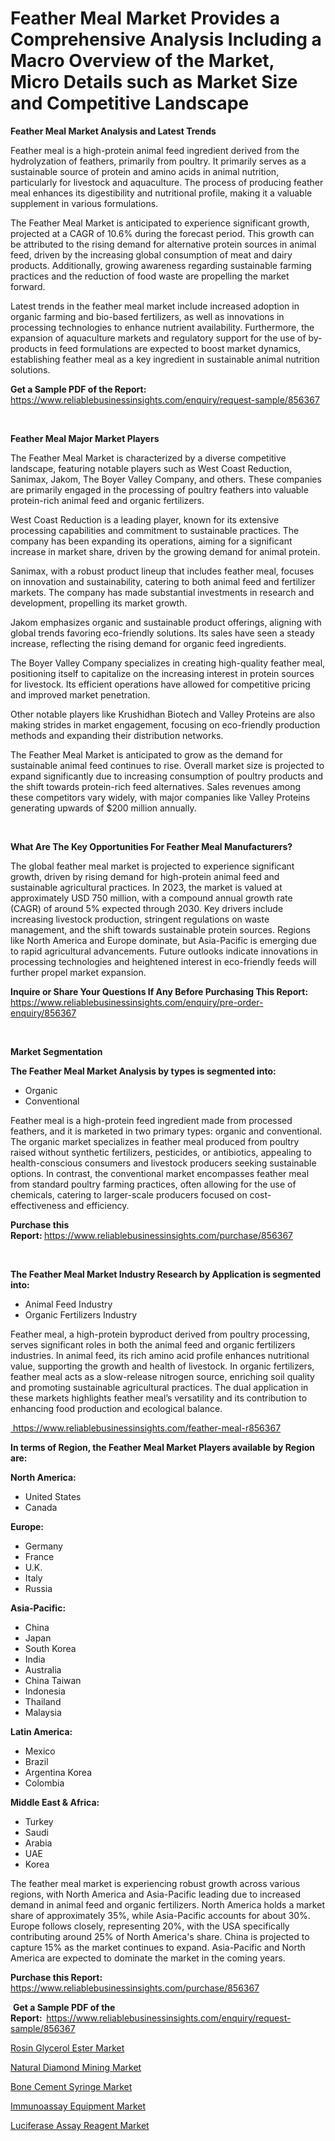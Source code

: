<p><h1>Feather Meal Market Provides a Comprehensive Analysis Including a Macro Overview of the Market, Micro Details such as Market Size and Competitive Landscape</h1></p><p><strong>Feather Meal Market Analysis and Latest Trends</strong></p>
<p><p>Feather meal is a high-protein animal feed ingredient derived from the hydrolyzation of feathers, primarily from poultry. It primarily serves as a sustainable source of protein and amino acids in animal nutrition, particularly for livestock and aquaculture. The process of producing feather meal enhances its digestibility and nutritional profile, making it a valuable supplement in various formulations.</p><p>The Feather Meal Market is anticipated to experience significant growth, projected at a CAGR of 10.6% during the forecast period. This growth can be attributed to the rising demand for alternative protein sources in animal feed, driven by the increasing global consumption of meat and dairy products. Additionally, growing awareness regarding sustainable farming practices and the reduction of food waste are propelling the market forward.</p><p>Latest trends in the feather meal market include increased adoption in organic farming and bio-based fertilizers, as well as innovations in processing technologies to enhance nutrient availability. Furthermore, the expansion of aquaculture markets and regulatory support for the use of by-products in feed formulations are expected to boost market dynamics, establishing feather meal as a key ingredient in sustainable animal nutrition solutions.</p></p>
<p><strong>Get a Sample PDF of the Report:&nbsp;</strong> <a href="https://www.reliablebusinessinsights.com/enquiry/request-sample/856367?utm_campaign=63&utm_medium=2&utm_source=Github&utm_content=ia&utm_term=08112024&utm_id=feather-meal">https://www.reliablebusinessinsights.com/enquiry/request-sample/856367</a></p>
<p>&nbsp;</p>
<p><strong>Feather Meal Major Market Players</strong></p>
<p><p>The Feather Meal Market is characterized by a diverse competitive landscape, featuring notable players such as West Coast Reduction, Sanimax, Jakom, The Boyer Valley Company, and others. These companies are primarily engaged in the processing of poultry feathers into valuable protein-rich animal feed and organic fertilizers.</p><p>West Coast Reduction is a leading player, known for its extensive processing capabilities and commitment to sustainable practices. The company has been expanding its operations, aiming for a significant increase in market share, driven by the growing demand for animal protein.</p><p>Sanimax, with a robust product lineup that includes feather meal, focuses on innovation and sustainability, catering to both animal feed and fertilizer markets. The company has made substantial investments in research and development, propelling its market growth.</p><p>Jakom emphasizes organic and sustainable product offerings, aligning with global trends favoring eco-friendly solutions. Its sales have seen a steady increase, reflecting the rising demand for organic feed ingredients.</p><p>The Boyer Valley Company specializes in creating high-quality feather meal, positioning itself to capitalize on the increasing interest in protein sources for livestock. Its efficient operations have allowed for competitive pricing and improved market penetration.</p><p>Other notable players like Krushidhan Biotech and Valley Proteins are also making strides in market engagement, focusing on eco-friendly production methods and expanding their distribution networks.</p><p>The Feather Meal Market is anticipated to grow as the demand for sustainable animal feed continues to rise. Overall market size is projected to expand significantly due to increasing consumption of poultry products and the shift towards protein-rich feed alternatives. Sales revenues among these competitors vary widely, with major companies like Valley Proteins generating upwards of $200 million annually.</p></p>
<p>&nbsp;</p>
<p><strong>What Are The Key Opportunities For Feather Meal Manufacturers?</strong></p>
<p><p>The global feather meal market is projected to experience significant growth, driven by rising demand for high-protein animal feed and sustainable agricultural practices. In 2023, the market is valued at approximately USD 750 million, with a compound annual growth rate (CAGR) of around 5% expected through 2030. Key drivers include increasing livestock production, stringent regulations on waste management, and the shift towards sustainable protein sources. Regions like North America and Europe dominate, but Asia-Pacific is emerging due to rapid agricultural advancements. Future outlooks indicate innovations in processing technologies and heightened interest in eco-friendly feeds will further propel market expansion.</p></p>
<p><strong>Inquire or Share Your Questions If Any Before Purchasing This Report:</strong> <a href="https://www.reliablebusinessinsights.com/enquiry/pre-order-enquiry/856367?utm_campaign=63&utm_medium=2&utm_source=Github&utm_content=ia&utm_term=08112024&utm_id=feather-meal">https://www.reliablebusinessinsights.com/enquiry/pre-order-enquiry/856367</a></p>
<p>&nbsp;</p>
<p><strong>Market Segmentation</strong></p>
<p><strong>The Feather Meal Market Analysis by types is segmented into:</strong></p>
<p><ul><li>Organic</li><li>Conventional</li></ul></p>
<p><p>Feather meal is a high-protein feed ingredient made from processed feathers, and it is marketed in two primary types: organic and conventional. The organic market specializes in feather meal produced from poultry raised without synthetic fertilizers, pesticides, or antibiotics, appealing to health-conscious consumers and livestock producers seeking sustainable options. In contrast, the conventional market encompasses feather meal from standard poultry farming practices, often allowing for the use of chemicals, catering to larger-scale producers focused on cost-effectiveness and efficiency.</p></p>
<p><strong>Purchase this Report:&nbsp;</strong><a href="https://www.reliablebusinessinsights.com/purchase/856367?utm_campaign=63&utm_medium=2&utm_source=Github&utm_content=ia&utm_term=08112024&utm_id=feather-meal">https://www.reliablebusinessinsights.com/purchase/856367</a></p>
<p>&nbsp;</p>
<p><strong>The Feather Meal Market Industry Research by Application is segmented into:</strong></p>
<p><ul><li>Animal Feed Industry</li><li>Organic Fertilizers Industry</li></ul></p>
<p><p>Feather meal, a high-protein byproduct derived from poultry processing, serves significant roles in both the animal feed and organic fertilizers industries. In animal feed, its rich amino acid profile enhances nutritional value, supporting the growth and health of livestock. In organic fertilizers, feather meal acts as a slow-release nitrogen source, enriching soil quality and promoting sustainable agricultural practices. The dual application in these markets highlights feather meal’s versatility and its contribution to enhancing food production and ecological balance.</p></p>
<p><a href="https://www.reliablebusinessinsights.com/feather-meal-r856367?utm_campaign=63&utm_medium=2&utm_source=Github&utm_content=ia&utm_term=08112024&utm_id=feather-meal">&nbsp;https://www.reliablebusinessinsights.com/feather-meal-r856367</a></p>
<p><strong>In terms of Region, the Feather Meal Market Players available by Region are:</strong></p>
<p>
    <p> <strong> North America: </strong>
        <ul>
            <li>United States</li>
            <li>Canada</li>
        </ul>
        </p> 
    <p> <strong> Europe: </strong>
        <ul>
            <li>Germany</li>
            <li>France</li>
            <li>U.K.</li>
            <li>Italy</li>
            <li>Russia</li>
        </ul>
        </p> 
    <p> <strong> Asia-Pacific: </strong>
        <ul>
            <li>China</li>
            <li>Japan</li>
            <li>South Korea</li>
            <li>India</li>
            <li>Australia</li>
            <li>China Taiwan</li>
            <li>Indonesia</li>
            <li>Thailand</li>
            <li>Malaysia</li>
        </ul>
        </p> 
    <p> <strong> Latin America: </strong>
        <ul>
            <li>Mexico</li>
            <li>Brazil</li>
            <li>Argentina Korea</li>
            <li>Colombia</li>
        </ul>
        </p> 
    <p> <strong> Middle East & Africa: </strong>
        <ul>
            <li>Turkey</li>
            <li>Saudi</li>
            <li>Arabia</li>
            <li>UAE</li>
            <li>Korea</li>
        </ul>
    </p>
    </p>
<p><p>The feather meal market is experiencing robust growth across various regions, with North America and Asia-Pacific leading due to increased demand in animal feed and organic fertilizers. North America holds a market share of approximately 35%, while Asia-Pacific accounts for about 30%. Europe follows closely, representing 20%, with the USA specifically contributing around 25% of North America's share. China is projected to capture 15% as the market continues to expand. Asia-Pacific and North America are expected to dominate the market in the coming years.</p></p>
<p><strong>Purchase this Report: </strong><a href="https://www.reliablebusinessinsights.com/purchase/856367?utm_campaign=63&utm_medium=2&utm_source=Github&utm_content=ia&utm_term=08112024&utm_id=feather-meal">https://www.reliablebusinessinsights.com/purchase/856367</a></p>
<p>&nbsp;<strong>Get a Sample PDF of the Report:&nbsp;&nbsp;</strong><a href="https://www.reliablebusinessinsights.com/enquiry/request-sample/856367?utm_campaign=63&utm_medium=2&utm_source=Github&utm_content=ia&utm_term=08112024&utm_id=feather-meal">https://www.reliablebusinessinsights.com/enquiry/request-sample/856367</a></p>
<p><strong></strong></p>
<p><p><a href="https://github.com/rovj3gerson/Market-Research-Report-List-1/blob/main/rosin-glycerol-ester-market.md?utm_campaign=63&utm_medium=2&utm_source=Github&utm_content=ia&utm_term=08112024&utm_id=feather-meal">Rosin Glycerol Ester Market</a></p><p><a href="https://github.com/maq4brod/Market-Research-Report-List-1/blob/main/natural-diamond-mining-market.md?utm_campaign=63&utm_medium=2&utm_source=Github&utm_content=ia&utm_term=08112024&utm_id=feather-meal">Natural Diamond Mining Market</a></p><p><a href="https://issuu.com/reportprime-2/docs/bone-cement-syringe-market-size-203_65a7b854c59755?utm_campaign=63&utm_medium=2&utm_source=Github&utm_content=ia&utm_term=08112024&utm_id=feather-meal">Bone Cement Syringe Market</a></p><p><a href="https://issuu.com/reportprime-2/docs/immunoassay-equipment-market-size-2_b0059dbcae6a8f?utm_campaign=63&utm_medium=2&utm_source=Github&utm_content=ia&utm_term=08112024&utm_id=feather-meal">Immunoassay Equipment Market</a></p><p><a href="https://issuu.com/reportprime-2/docs/luciferase-assay-reagent-market-siz_a37f2ccb14b23e?utm_campaign=63&utm_medium=2&utm_source=Github&utm_content=ia&utm_term=08112024&utm_id=feather-meal">Luciferase Assay Reagent Market</a></p></p>